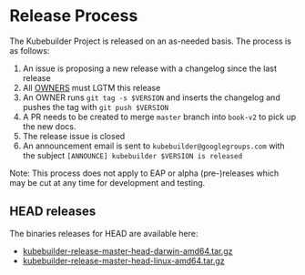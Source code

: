 # Release Process

The Kubebuilder Project is released on an as-needed basis. The process is as follows:

1. An issue is proposing a new release with a changelog since the last release
1. All [OWNERS](OWNERS) must LGTM this release
1. An OWNER runs `git tag -s $VERSION` and inserts the changelog and pushes the tag with `git push $VERSION`
1. A PR needs to be created to merge `master` branch into `book-v2` to pick up the new docs. 
1. The release issue is closed
1. An announcement email is sent to `kubebuilder@googlegroups.com` with the subject `[ANNOUNCE] kubebuilder $VERSION is released`

Note: This process does not apply to EAP or alpha (pre-)releases which may be cut at any time for development
and testing.

## HEAD releases

The binaries releases for HEAD are available here:

- [kubebuilder-release-master-head-darwin-amd64.tar.gz](https://storage.googleapis.com/kubebuilder-release/kubebuilder-release-master-head-darwin-amd64.tar.gz)
- [kubebuilder-release-master-head-linux-amd64.tar.gz](https://storage.googleapis.com/kubebuilder-release/kubebuilder-release-master-head-linux-amd64.tar.gz)
